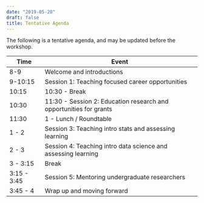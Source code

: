 ```yaml
---
date: "2019-05-20"
draft: false
title: Tentative Agenda
---
```


The following is a tentative agenda, and may be updated before the workshop.

| Time         | Event |
|--------------|-----------------------------------------------------|
| 8-9          | Welcome and introductions |
| 9-10:15      | Session 1: Teaching focused career opportunities |
| 10:15        | 10:30 - Break |
| 10:30        | 11:30 - Session 2: Education research and opportunities for grants |
| 11:30        | 1 - Lunch / Roundtable |
| 1 - 2        | Session 3: Teaching intro stats and assessing learning |
| 2 - 3        | Session 4: Teaching intro data science and assessing learning |
| 3 - 3:15     | Break |
| 3:15 - 3:45  | Session 5: Mentoring undergraduate researchers |
| 3:45 - 4     | Wrap up and moving forward |


